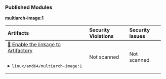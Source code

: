 

<h3>Published Modules</h3>



**multiarch-image:1**



| Artifacts | Security Violations | Security Issues |
| :------------ | :--------------------- | :------------------ |
| <a href="https://jfrog.com/help/r/jfrog-and-github-integration-guide/jfrog-and-github-integration-features-matrix">🐸 Enable the linkage to Artifactory</a><br><br><pre><details><summary>linux/amd64/multiarch-image:1</summary><br>📦 docker-local<br>└── 📁 multiarch-image<br>    ├── 📁 sha256:552c<br>    │   └── 📄 sha256<br>    └── 📄 sha256<br><br></details></pre> | Not scanned | Not scanned |
